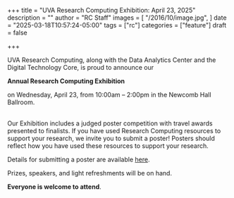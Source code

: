 +++
title = "UVA Research Computing Exhibition: April 23, 2025"
description = ""
author = "RC Staff"
images = [
  "/2016/10/image.jpg",
]
date = "2025-03-18T10:57:24-05:00"
tags = ["rc"]
categories = ["feature"]
draft = false

+++

<img class="card-img-top" src="/images/RC_posters_image.png" alt="" style="float: right;">


UVA Research Computing, along with the Data Analytics Center and the Digital Technology Core, is proud to announce our 

<strong>Annual Research Computing Exhibition</strong> 

on Wednesday, April 23, from 10:00am – 2:00pm in the Newcomb Hall Ballroom.


<br>
Our Exhibition includes a judged poster competition with travel awards presented to finalists. If you have used Research Computing resources to support your research, we invite you to submit a poster! Posters should reflect how you have used these resources to support your research.

Details for submitting a poster are available [here](https://rc.virginia.edu/2025/03/rc-exhibition-call-for-posters-march-28-2025/).

Prizes, speakers, and light refreshments will be on hand. 

<strong>Everyone is welcome to attend</strong>. 

